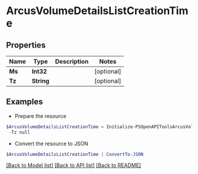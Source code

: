 # ArcusVolumeDetailsListCreationTime
## Properties

Name | Type | Description | Notes
------------ | ------------- | ------------- | -------------
**Ms** | **Int32** |  | [optional] 
**Tz** | **String** |  | [optional] 

## Examples

- Prepare the resource
```powershell
$ArcusVolumeDetailsListCreationTime = Initialize-PSOpenAPIToolsArcusVolumeDetailsListCreationTime  -Ms null `
 -Tz null
```

- Convert the resource to JSON
```powershell
$ArcusVolumeDetailsListCreationTime | ConvertTo-JSON
```

[[Back to Model list]](../README.md#documentation-for-models) [[Back to API list]](../README.md#documentation-for-api-endpoints) [[Back to README]](../README.md)

